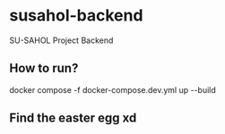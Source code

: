 # susahol-backend
SU-SAHOL Project Backend 

## How to run?

docker compose -f docker-compose.dev.yml up --build


## Find the easter egg xd